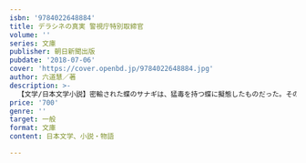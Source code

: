 ```yaml
---
isbn: '9784022648884'
title: デラシネの真実 警視庁特別取締官
volume: ''
series: 文庫
publisher: 朝日新聞出版
pubdate: '2018-07-06'
cover: 'https://cover.openbd.jp/9784022648884.jpg'
author: 六道慧／著
description: >-
  【文学/日本文学小説】密輸された蝶のサナギは、猛毒を持つ蝶に擬態したものだった。その出所を追う、警視庁特別取締班の女刑事・星野美咲と生物学者兼獣医の鷹木晴人は、掻い掘り作業中の池で発見された、白骨遺体との関連に気づき始め……。書き下ろしシリーズ第３弾。
price: '700'
genre: ''
target: 一般
format: 文庫
content: 日本文学、小説・物語

---
```

